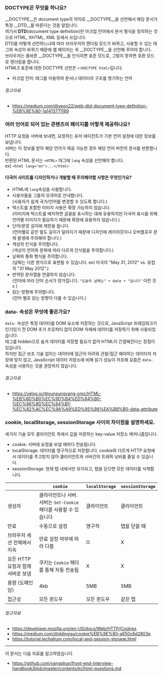 ### DOCTYPE은 무엇을 하나요?
__DOCTYPE__은 document type의 약자로 __DOCTYPE__을 선언해서 해당 문서가 특정 __DTD__를 따른다는 것을 알립니다.  
여기서 __DTD__(document type definition)란 마크업 언어에서 문서 형식을 정의하는 것으로 HTML, XHTML, XML 등에서 쓰입니다.  
DTD를 어떻게 선언하느냐에 따라 브라우저의 렌더링 모드가 바뀌고, 사용할 수 있는 태그와 속성이 바뀌기 때문에 웹 페이지는 꼭 __DOCTYPE__을 선언해 주어야 합니다.  
브라우저는 올바른 __DOCTYPE__을 인식히면 표준 모드로, 그렇지 못하면 호환 모드로 렌더링을 합니다.    
HTML5 표준에 대한 DOCTYPE 선언은 `<!DOCTYPE html>`입니다.  
  
- 마크업 언어: 태그를 이용하여 문서나 데이터의 구조를 명기하는 언어  

###### 참고자료

- https://medium.com/@yeon22/web-dtd-document-type-definition-%EB%9E%80-1a1413771189

### 여러 언어로 되어 있는 콘텐츠의 페이지를 어떻게 제공하나요? 

HTTP 요청을 서버에 보내면, 요청하는 유저 에이전트가 기본 언어 설정에 대한 정보를 보냅니다.  
서버는 이 정보를 받아 해당 언어가 제공 가능한 경우 해당 언어 버전의 문서를 반환합니다.  
반환된 HTML 문서는 `<HTML>` 태그에 `lang` 속성을 선언해야 합니다.  
ex) `<html lang="en">...</html>`

#### 다국어 사이트를 디자인하거나 개발할 때 주의해야할 사항은 무엇인가요?

- HTML에 `lang`속성을 사용합니다.
- 사용자들을 그들의 모국어로 안내합니다.  
(사용자가 쉽게 국가/언어를 변경할 수 있도록 합니다.)
- 텍스트를 포함한 이미지 사용은 확장 가능하지 않습니다.  
(이미지에 텍스트를 배치하면 글꼴을 표시하는 데에 유용하지만 다국어 표시를 위해 언어별 이미지가 필요하기 때문에 확장에 유용하지 않습니다.)
- 단어/문장 길이에 제한을 둡니다.  
(언어별로 같은 말도 길이가 달라지기 때문에 디자인에 레이아웃이나 오버플로우 문제 발생에 주의해야 합니다.)
- 색상의 인식을 주의합니다.  
(색상이 언어와 문화에 따라 다르게 인식됨을 주의합니다.)
- 날짜와 통화 형식을 주의합니다.  
(날짜는 다른 방식으로 표현될 수 있습니다. ex) 미국의 "May 31, 2012" vs. 유럽의 "31 May 2012".)
- 번역된 문자열을 연결하지 않습니다.  
(언어에 따라 단어 순서가 망가집니다. `"오늘의 날짜는" + date + "입니다"` 이런 것 x )
- 읽는 방향에 주의합니다.  
(언어 별로 읽는 방향이 다를 수 있습니다.)

### data- 속성은 무엇에 좋은가요?

`data-` 속성은 특정 데이터를 DOM 요소에 저장하는 것으로, JavaScript 프레임워크가 인기있기 전 DOM 추가 프로퍼티 없이 DOM 자체에 데이터를 저장하기 위해 사용되었습니다.  
태그를 hidden으로 숨겨 데이터를 저장할 필요가 없어 HTML이 간결해진다는 장점이 있습니다.  
하지만 접근 보조 기술 없이는 데이터에 접근이 어려워 관찰/접근 해야하는 데이터의 저장에 맞지 않고, JavaScript 데이터 저장소에 비해 읽기 성능이 저조해 요즘은 `data-` 속성을 사용하는 것을 권장하지 않습니다.

###### 참고자료

- https://velog.io/@yunsungyang-omc/HTML-%EB%8D%B0%EC%9D%B4%ED%84%B0-%EC%86%8D%EC%84%B1-%EC%82%AC%EC%9A%A9%ED%95%98%EA%B8%B0-data-attribute

### cookie, localStorage, sessionStorage 사이의 차이점을 설명하세요.

세가지 기술 모두 클라이언트 측에서 값을 저장하는 key-value 저장소 매커니즘입니다.
- cookie: 서버에 요청을 보낼 때마다 전송됩니다.
- localStorage: 데이터를 영구적으로 저장합니다. cookie와 다르게 HTTP 요청에서 데이터를 주고받지 않아 클라이언트와 서버간의 트래픽 낭비를 줄일 수 있습니다.
- sessionStorage: 현재 탭 내에서만 유지되고, 탭을 닫으면 모든 데이터를 삭제합니다. 

|  | `cookie` | `localStorage` | `sessionStorage` |
| --- | --- | --- | --- |
| 생성자 | 클라이언트나 서버.  서버는 `Set-Cookie` 헤더를 사용할 수 있습니다 | 클라이언트 | 클라이언트 |
| 만료 | 수동으로 설정 | 영구적 | 탭을 닫을 때 |
| 브라우저 세션 전체에서 지속 | 만료 설정 여부에 따라 다름 | O | X |
| 모든 HTTP 요청과 함께 서버로 보냄 | 쿠키는 `Cookie` 헤더를 통해 자동 전송됨 | X | X |
| 용량 (도메인당) | 4kb | 5MB | 5MB |
| 접근성 | 모든 윈도우 | 모든 윈도우 | 같은 탭 |


###### 참고자료

- https://developer.mozilla.org/en-US/docs/Web/HTTP/Cookies
- https://medium.com/@ddinggu/cookie%EB%9E%80-a650c6d2803e
- https://tutorial.techaltum.com/local-and-session-storage.html

---

이 문서는 다음 자료를 참고하였습니다.
- https://github.com/yangshun/front-end-interview-handbook/blob/master/contents/kr/html-questions.md